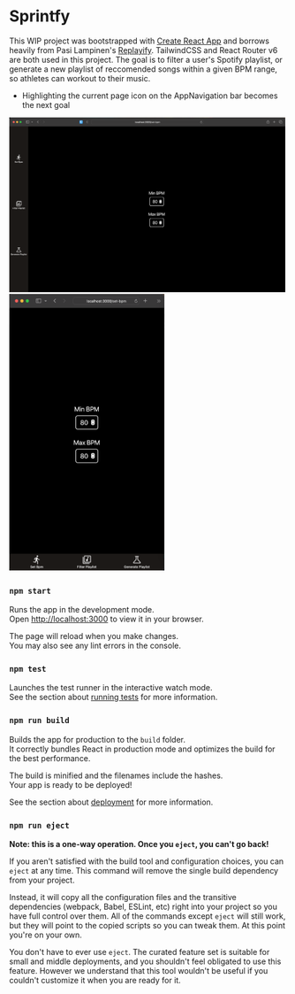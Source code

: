 # Sprintfy

This WIP project was bootstrapped with [Create React App](https://github.com/facebook/create-react-app) and borrows heavily from Pasi Lampinen's [Replayify](https://github.com/palampinen/replayify). TailwindCSS and React Router v6 are both used in this project. The goal is to filter a user's Spotify playlist, or generate a new playlist of reccomended songs within a given BPM range, so athletes can workout to their music.

- Highlighting the current page icon on the AppNavigation bar becomes the next goal

<img width="500" src="./repo_images/22_9_25_desktop.png">
<img height="500" src="./repo_images/22_9_25_mobile.png">

### `npm start`

Runs the app in the development mode.\
Open [http://localhost:3000](http://localhost:3000) to view it in your browser.

The page will reload when you make changes.\
You may also see any lint errors in the console.

### `npm test`

Launches the test runner in the interactive watch mode.\
See the section about [running tests](https://facebook.github.io/create-react-app/docs/running-tests) for more information.

### `npm run build`

Builds the app for production to the `build` folder.\
It correctly bundles React in production mode and optimizes the build for the best performance.

The build is minified and the filenames include the hashes.\
Your app is ready to be deployed!

See the section about [deployment](https://facebook.github.io/create-react-app/docs/deployment) for more information.

### `npm run eject`

**Note: this is a one-way operation. Once you `eject`, you can't go back!**

If you aren't satisfied with the build tool and configuration choices, you can `eject` at any time. This command will remove the single build dependency from your project.

Instead, it will copy all the configuration files and the transitive dependencies (webpack, Babel, ESLint, etc) right into your project so you have full control over them. All of the commands except `eject` will still work, but they will point to the copied scripts so you can tweak them. At this point you're on your own.

You don't have to ever use `eject`. The curated feature set is suitable for small and middle deployments, and you shouldn't feel obligated to use this feature. However we understand that this tool wouldn't be useful if you couldn't customize it when you are ready for it.
